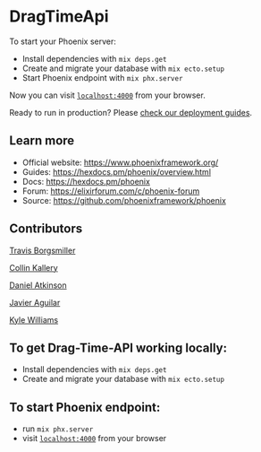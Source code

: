 # DragTimeApi

To start your Phoenix server:

  * Install dependencies with `mix deps.get`
  * Create and migrate your database with `mix ecto.setup`
  * Start Phoenix endpoint with `mix phx.server`

Now you can visit [`localhost:4000`](http://localhost:4000) from your browser.

Ready to run in production? Please [check our deployment guides](https://hexdocs.pm/phoenix/deployment.html).

## Learn more

  * Official website: https://www.phoenixframework.org/
  * Guides: https://hexdocs.pm/phoenix/overview.html
  * Docs: https://hexdocs.pm/phoenix
  * Forum: https://elixirforum.com/c/phoenix-forum
  * Source: https://github.com/phoenixframework/phoenix

## Contributors

[Travis Borgsmiller](https://github.com/TravisBorgsmiller)

[Collin Kallery](https://github.com/collinkallery)

[Daniel Atkinson](https://github.com/danielbldr)

[Javier Aguilar](https://github.com/javier-aguilar)

[Kyle Williams](https://github.com/KCWill)

## To get Drag-Time-API working locally:

  * Install dependencies with `mix deps.get`
  * Create and migrate your database with `mix ecto.setup`

## To start Phoenix endpoint:

  * run `mix phx.server`
  * visit [`localhost:4000`](http://localhost:4000) from your browser
